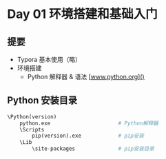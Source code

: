 # Day 01 环境搭建和基础入门

## 提要

-   Typora 基本使用（略）
-   环境搭建
    -   Python 解释器 & 语法 [www.python.org]()

## Python 安装目录

```python
\Python(version)
	python.exe 						# Python解释器
	\Scripts
		pip(version).exe			# pip安装
	\Lib
		\site-packages				# pip安装目录
```


